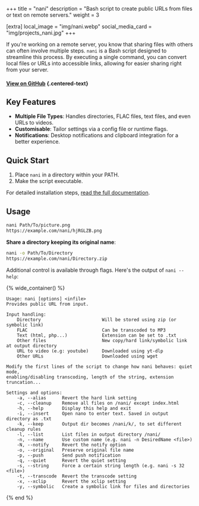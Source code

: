 +++
title = "nani"
description = "Bash script to create public URLs from files or text on remote servers."
weight = 3

[extra]
local_image = "img/nani.webp"
social_media_card = "img/projects_nani.jpg"
+++

If you're working on a remote server, you know that sharing files with others can often involve multiple steps. `nani` is a Bash script designed to streamline this process. By executing a single command, you can convert local files or URLs into accessible links, allowing for easier sharing right from your server.

#### [View on GitHub](https://github.com/welpo/nani) {.centered-text}

## Key Features

- **Multiple File Types**: Handles directories, FLAC files, text files, and even URLs to videos.
- **Customisable**: Tailor settings via a config file or runtime flags.
- **Notifications**: Desktop notifications and clipboard integration for a better experience.

## Quick Start

1. Place `nani` in a directory within your PATH.
2. Make the script executable.

For detailed installation steps, [read the full documentation](https://github.com/welpo/nani#install).

## Usage

```bash
nani Path/To/picture.png
https://example.com/nani/hjRGLZB.png
```

**Share a directory keeping its original name**:

```bash
nani -o Path/To/Directory
https://example.com/nani/Directory.zip
```

Additional control is available through flags. Here's the output of `nani --help`:

{% wide_container() %}

```
Usage: nani [options] <infile>
Provides public URL from input.

Input handling:
    Directory                       Will be stored using zip (or symbolic link)
    FLAC                            Can be transcoded to MP3
    Text (html, php...)             Extension can be set to .txt
    Other files                     New copy/hard link/symbolic link at output directory
    URL to video (e.g: youtube)     Downloaded using yt-dlp
    Other URLs                      Downloaded using wget

Modify the first lines of the script to change how nani behaves: quiet mode,
enabling/disabling transcoding, length of the string, extension truncation...

Settings and options:
    -a, --alias      Revert the hard link setting
    -c, --cleanup    Remove all files on /nani/ except index.html
    -h, --help       Display this help and exit
    -i, --insert     Open nano to enter text. Saved in output directory as .txt
    -k, --keep       Output dir becomes /nani/k/, to set different cleanup rules
    -l, --list       List files in output directory /nani/
    -n, --name       Use custom name (e.g. nani -n DesiredName <file>)
    -N, --notify     Revert the notify option
    -o, --original   Preserve original file name
    -p, --push       Send push notification
    -q, --quiet      Revert the quiet setting
    -s, --string     Force a certain string length (e.g. nani -s 32 <file>)
    -t, --transcode  Revert the transcode setting
    -x, --xclip      Revert the xclip setting
    -y, --symbolic   Create a symbolic link for files and directories
```

{% end %}
